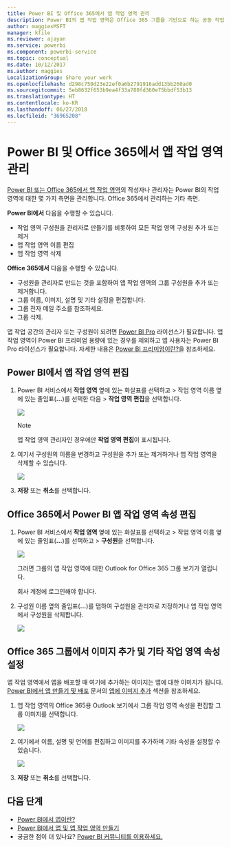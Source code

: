 ```yaml
---
title: Power BI 및 Office 365에서 앱 작업 영역 관리
description: Power BI의 앱 작업 영역은 Office 365 그룹을 기반으로 하는 공동 작업 환경을 제공합니다. Power BI 및 Office 365에서 앱 작업 영역을 관리합니다.
author: maggiesMSFT
manager: kfile
ms.reviewer: ajayan
ms.service: powerbi
ms.component: powerbi-service
ms.topic: conceptual
ms.date: 10/12/2017
ms.author: maggies
LocalizationGroup: Share your work
ms.openlocfilehash: d298c750d23e22ef0a6b2791916add13bb260ad0
ms.sourcegitcommit: 5eb8632f653b9ea4f33a780fd360e75bbdf53b13
ms.translationtype: HT
ms.contentlocale: ko-KR
ms.lasthandoff: 06/27/2018
ms.locfileid: "36965208"
---
```

# <a name="manage-your-app-workspace-in-power-bi-and-office-365"></a>Power BI 및 Office 365에서 앱 작업 영역 관리
[Power BI 또는 Office 365에서 앱 작업 영역](service-install-use-apps.md)의 작성자나 관리자는 Power BI의 작업 영역에 대한 몇 가지 측면을 관리합니다. Office 365에서 관리하는 기타 측면. 

**Power BI에서** 다음을 수행할 수 있습니다.

* 작업 영역 구성원을 관리자로 만들기를 비롯하여 모든 작업 영역 구성원 추가 또는 제거
* 앱 작업 영역 이름 편집
* 앱 작업 영역 삭제

**Office 365에서** 다음을 수행할 수 있습니다.

* 구성원을 관리자로 만드는 것을 포함하여 앱 작업 영역의 그룹 구성원을 추가 또는 제거합니다.
* 그룹 이름, 이미지, 설명 및 기타 설정을 편집합니다.
* 그룹 전자 메일 주소를 참조하세요.
* 그룹 삭제.

앱 작업 공간의 관리자 또는 구성원이 되려면 [Power BI Pro](service-free-vs-pro.md) 라이선스가 필요합니다. 앱 작업 영역이 Power BI 프리미엄 용량에 있는 경우를 제외하고 앱 사용자는 Power BI Pro 라이선스가 필요합니다. 자세한 내용은 [Power BI 프리미엄이란?](service-premium.md)을 참조하세요.

## <a name="edit-your-app-workspace-in-power-bi"></a>Power BI에서 앱 작업 영역 편집
1. Power BI 서비스에서 **작업 영역** 옆에 있는 화살표를 선택하고 > 작업 영역 이름 옆에 있는 줄임표(**…**)를 선택한 다음 > **작업 영역 편집**을 선택합니다. 
   
   ![](media/service-manage-app-workspace-in-power-bi-and-office-365/power-bi-app-ellipsis.png)
   
   > [!NOTE]
   > 앱 작업 영역 관리자인 경우에만 **작업 영역 편집**이 표시됩니다.
   > 
   > 
2. 여기서 구성원의 이름을 변경하고 구성원을 추가 또는 제거하거나 앱 작업 영역을 삭제할 수 있습니다. 
   
   ![](media/service-manage-app-workspace-in-power-bi-and-office-365/power-bi-app-edit-workspace.png)
3. **저장** 또는 **취소**를 선택합니다.

## <a name="edit-power-bi-app-workspace-properties-in-office-365"></a>Office 365에서 Power BI 앱 작업 영역 속성 편집
1. Power BI 서비스에서 **작업 영역** 옆에 있는 화살표를 선택하고 > 작업 영역 이름 옆에 있는 줄임표(**…**)를 선택하고 > **구성원**을 선택합니다. 
   
   ![](media/service-manage-app-workspace-in-power-bi-and-office-365/power-bi-app-ellipsis.png)
   
   그러면 그룹의 앱 작업 영역에 대한 Outlook for Office 365 그룹 보기가 열립니다.
   
   회사 계정에 로그인해야 합니다.
2. 구성원 이름 옆의 줄임표(**...**)를 탭하여 구성원을 관리자로 지정하거나 앱 작업 영역에서 구성원을 삭제합니다. 
   
   ![](media/service-manage-app-workspace-in-power-bi-and-office-365/pbi_managegroupo365.png)

## <a name="add-an-image-and-set-other-workspace-properties-in-the-office-365-group"></a>Office 365 그룹에서 이미지 추가 및 기타 작업 영역 속성 설정
앱 작업 영역에서 앱을 배포할 때 여기에 추가하는 이미지는 앱에 대한 이미지가 됩니다. [Power BI에서 앱 만들기 및 배포](service-create-distribute-apps.md) 문서의 [앱에 이미지 추가](service-create-distribute-apps.md#add-an-image-to-your-app-optional) 섹션을 참조하세요.

1. 앱 작업 영역의 Office 365용 Outlook 보기에서 그룹 작업 영역 속성을 편집할 그룹 이미지를 선택합니다.
   
   ![](media/service-manage-app-workspace-in-power-bi-and-office-365/pbi_editgroupo365.png)
2. 여기에서 이름, 설명 및 언어를 편집하고 이미지를 추가하며 기타 속성을 설정할 수 있습니다.
   
   ![](media/service-manage-app-workspace-in-power-bi-and-office-365/pbi_editgrpo365dialog.png)
3. **저장** 또는 **취소**를 선택합니다.

## <a name="next-steps"></a>다음 단계
* [Power BI에서 앱이란?](service-install-use-apps.md)
* [Power BI에서 앱 및 앱 작업 영역 만들기](service-create-distribute-apps.md)
* 궁금한 점이 더 있나요? [Power BI 커뮤니티를 이용하세요.](http://community.powerbi.com/)

